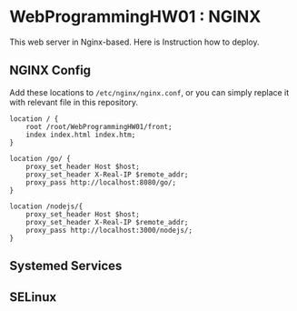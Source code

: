 # WebProgrammingHW01 : NGINX
This web server in Nginx-based. Here is Instruction how to deploy.
## NGINX Config
Add these locations to `/etc/nginx/nginx.conf`, or you can simply replace it with relevant file in this repository.
```
location / {
    root /root/WebProgrammingHW01/front;
    index index.html index.htm;
}
```
```
location /go/ {
    proxy_set_header Host $host;
    proxy_set_header X-Real-IP $remote_addr;
    proxy_pass http://localhost:8080/go/;
}
```
```
location /nodejs/{
    proxy_set_header Host $host;
    proxy_set_header X-Real-IP $remote_addr;
    proxy_pass http://localhost:3000/nodejs/;
}
```
## Systemed Services
## SELinux


